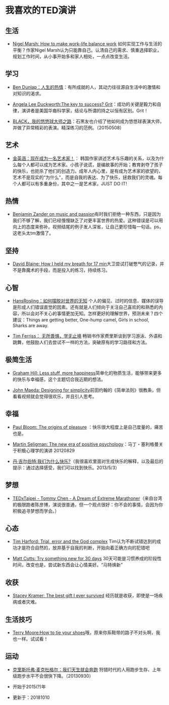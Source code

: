# 我喜欢的TED演讲

## 生活

- [Nigel Marsh: How to make work-life balance work](http://www.ted.com/talks/nigel_marsh_how_to_make_work_life_balance_work?language=zh-cn) 如何实现工作与生活的平衡？作家Nigel Marsh认为只能靠自己。认清自己的需求、慎重选择职业，规划工作时间，从小事开始多和家人相处，一点点改变生活。

## 学习

- [Ben Dunlap：人生的热情](http://v.163.com/movie/2012/6/A/9/M90DSMKTD_M90DSQQA9.html)：有所成就的人，其动力往往源自生活中的激情和对知识的渴求。

- [Angela Lee Duckworth:The key to success? Grit](http://www.ted.com/talks/angela_lee_duckworth_the_key_to_success_grit)：成功的关键是毅力和自律，演讲者是美国华裔科学家，结论与所谓的持之以恒有区别。Grit！

- [BLACK，我的悠悠球大师之路](http://v.163.com/movie/2013/10/A/H/M9AI14GAM_M9AI171AH.html)：石黑友也介绍了他如何成为悠悠球表演大师，并做了异常精彩的表演。精深练习的范例。（20150508）

## 艺术

- [金英涵：现在成为一名艺术家！](http://www.ted.com/talks/young_ha_kim_be_an_artist_right_now?language=zh-cn)： 韩国作家讲述艺术与乐趣的关系，以及为什么每个人都可以成为艺术家。小孩子说谎，是编故事的开始；教育剥夺了孩子的快乐，也扼杀了他们的创造力。成年人内心里，是有成为艺术家的欲望的，艺术不是现实的“为什么”，而是自我的表达、为了快乐，拯救我们的灵魂。每个人都可以有多重身份，其中之一是艺术家，JUST DO IT!

## 热情

- [Benjamin Zander on music and passion](http://www.ted.com/talks/benjamin_zander_on_music_and_passion.html)有时我们拒绝一种东西，只是因为我们不够了解，我们已经慢慢缺乏了对更丰富世界的热爱。这种错误是可以用向上的态度来弥补。视频结尾的例子发人深省，让自己更珍惜每一句话。ps，这老头太tm激情了。

## 坚持

- [David Blaine: How I held my breath for 17 min](http://www.ted.com/talks/david_blaine_how_i_held_my_breath_for_17_min.html)大卫尝试打破憋气的记录，并不是靠魔术的手段，而是投入的练习，持续练习。
 
## 心智

- [HansRosling：如何摆脱对世界的无知](http://www.ted.com/talks/hans_and_ola_rosling_how_not_to_be_ignorant_about_the_world?language=zh-cn) 个人的偏见、过时的信息、媒体的误导是形成人们错误直觉的因素。还有就是人们倾向于关注自己喜欢的和熟悉的内容，所以会对不关心的事情更加无知。怎样更好的理解世界，预测未来？四个建议：Things are getting better, One-hump camel, Girls in school, Sharks are away.

- [Tim Ferriss： 无所畏惧，学无止境](https://www.ted.com/talks/tim_ferriss_smash_fear_learn_anything?language=zh-cn) 畅销书作家费里斯谈到学习游泳、外语和跳舞，他鼓励人们去尝试不一样的方法，突破原有的学习路径和方法。

## 极简生活

- [Graham Hill: Less stuff, more happiness](http://www.ted.com/talks/graham_hill_less_stuff_more_happiness.html)简单化的物质生活，能够带来更多的快乐与幸福感，这个主题切合我近期的想法。

- [John Maeda: Designing for simplicity](http://www.ted.com/talks/john_maeda_on_the_simple_life.html)前田约翰的《简单法则》很教条，但看看视频就会觉得很欢乐，并且引人思考。

## 幸福

- [Paul Bloom: The origins of pleasure](http://www.ted.com/talks/paul_bloom_the_origins_of_pleasure.html) ：快乐很大程度上是自己度量的，痛苦也是。

- [Martin Seligman: The new era of positive psychology](http://www.ted.com/talks/martin_seligman_on_the_state_of_psychology.html)：马丁・塞利格曼关于积极心理学的演讲 20120829

- [丹·吉尔伯特:我们为什么快乐?](http://v.youku.com/v_show/id_XNDg0MTkyMzY0.html)（我很喜欢里面对生成快乐的解释，以及最后的提示：通过选择感受，我们可以找到快乐。2013/5/3）

## 梦想

- [TEDxTaipei - Tommy Chen - A Dream of Extreme Marathoner](http://www.tudou.com/programs/view/t0SF3dWX5qY/)（来自台湾的极限跑者陈彦博，演说很普通，但一个观点很好：你不会的事情，会因为你积极追寻梦想而学会。）

## 心态

- [Tim Harford: Trial, error and the God complex](http://www.ted.com/talks/tim_harford.html) Tim认为不断试错达到的成功才是符合自然的，放弃基于自我的判断，开始向着正确方向的犯错吧

- [Matt Cutts: Try something new for 30 days](http://www.ted.com/talks/lang/en/matt_cutts_try_something_new_for_30_days.html) 30天可能是习惯养成的阶段性时间，改变也是，尝试新东西会让心情美好。“马特焕新”

## 收获

- [Stacey Kramer: The best gift I ever survived](http://www.ted.com/talks/stacey_kramer_the_best_gift_i_ever_survived.html) 经历就是收获，即使是一场疾病或者灾难。


## 生活技巧

- [Terry Moore:How to tie your shoes](http://www.ted.com/talks/terry_moore_how_to_tie_your_shoes.html)哦，原来你系鞋带的路子不对头啊，我也一样。试试看！

## 运动 

- [克里斯托弗·麦克杜格尔：我们天生就会奔跑](https://www.ted.com/talks/christopher_mcdougall_are_we_born_to_run?language=zh-cn) 狩猎时代的人用跑步生存、上年级跑步水平不会很快下降。（20130930）



- 开始于2015(?)年
- 更新于：20181010


